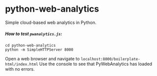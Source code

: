 # python-web-analytics
Simple cloud-based web analytics in Python.

##### How to test `pwanalytics.js`:
```
cd python-web-analytics
python -m SimpleHTTPServer 8000
```
Open a web browser and navigate to `localhost:8000/boilerplate-html/index.html`
Use the console to see that PyWebAnalytics has loaded with no errors.
